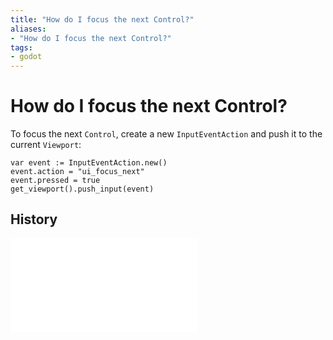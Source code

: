 ```yaml
---
title: "How do I focus the next Control?"
aliases:
- "How do I focus the next Control?"
tags:
- godot
---
```


# How do I focus the next Control?

To focus the next `Control`, create a new `InputEventAction` and push it to the current `Viewport`:

```gdscript
var event := InputEventAction.new()
event.action = "ui_focus_next"
event.pressed = true
get_viewport().push_input(event)
```


## History

![20240625210532](../entries/20240625210532.md)
